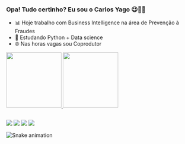 ### Opa! Tudo certinho? Eu sou o Carlos Yago 😉🤞🏻

- 📊 Hoje trabalho com Business Intelligence na área de Prevenção à Fraudes
- 🌱 Estudando Python + Data science
- 🌐 Nas horas vagas sou Coprodutor


 <div>
  <a href="https://github.com/yagogds">
  <img height="149em" src="https://github-readme-stats.vercel.app/api?username=yagogds&show_icons=true&theme=gotham&include_all_commits=true&count_private=true"/>
  <img height="149em" src="https://github-readme-stats.vercel.app/api/top-langs/?username=yagogds&layout=compact&langs_count=7&theme=gotham"/>
</div>
  
  ##
 
<div> 
  <a href="https://www.youtube.com/user/yagoguedesdasilva/about" target="_blank"><img src="https://img.shields.io/badge/YouTube-FF0000?style=for-the-badge&logo=youtube&logoColor=white" target="_blank"></a>
  <a href="https://instagram.com/especialeads" target="_blank"><img src="https://img.shields.io/badge/-Instagram-%23E4405F?style=for-the-badge&logo=instagram&logoColor=white" target="_blank"></a>
 	</a>
</a> 
  <a href = "mailto:yago.gds@gmail.com"><img src="https://img.shields.io/badge/-Gmail-%23333?style=for-the-badge&logo=gmail&logoColor=white" target="_blank"></a>
  <a href="https://www.linkedin.com/in/carlosyagoguedes/" target="_blank"><img src="https://img.shields.io/badge/-LinkedIn-%230077B5?style=for-the-badge&logo=linkedin&logoColor=white" target="_blank"></a> 
 
 ![Snake animation](https://github.com/yagogds/yagogds/blob/output/github-contribution-grid-snake.svg)
 
</div>
